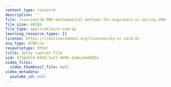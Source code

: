 ```yaml
---
content_type: resource
description: ''
file: /courses/18-086-mathematical-methods-for-engineers-ii-spring-2006/4f5dc67404435af29d962e8ea3e6092a_Y25UBGeu_2g.vtt
file_size: 48284
file_type: application/x-subrip
learning_resource_types: []
license: https://creativecommons.org/licenses/by-nc-sa/4.0/
ocw_type: OCWFile
resourcetype: Other
title: 3play caption file
uid: 4f5dc674-0443-5af2-9d96-2e8ea3e6092a
video_files:
  video_thumbnail_file: null
video_metadata:
  youtube_id: null
---
```

